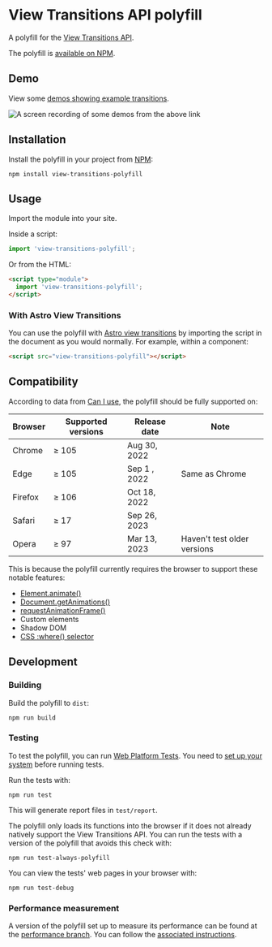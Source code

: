 # View Transitions API polyfill

A polyfill for the [View Transitions API](https://drafts.csswg.org/css-view-transitions/).

The polyfill is [available on NPM](https://www.npmjs.com/package/view-transitions-polyfill).

## Demo

View some [demos showing example transitions](https://demarketed.github.io/view-transitions-polyfill/).

![A screen recording of some demos from the above link](./showcase.webp)

## Installation

Install the polyfill in your project from [NPM](https://www.npmjs.com/package/view-transitions-polyfill):

```
npm install view-transitions-polyfill
```

## Usage

Import the module into your site.

Inside a script:

```js
import 'view-transitions-polyfill';
```

Or from the HTML:

```html
<script type="module">
  import 'view-transitions-polyfill';
</script>
```

### With Astro View Transitions

You can use the polyfill with [Astro view transitions](https://docs.astro.build/en/guides/view-transitions/) by importing the script in the document as you would normally. For example, within a component:

```html
<script src="view-transitions-polyfill"></script>
```

## Compatibility

According to data from [Can I use](https://caniuse.com/es6,web-animation,mdn-css_selectors_where,shadowdomv1,mdn-api_customelementregistry,requestanimationframe), the polyfill should be fully supported on:

| Browser | Supported versions | Release date | Note                        |
| ------- | ------------------ | ------------ | --------------------------- |
| Chrome  | ≥ 105              | Aug 30, 2022 |                             |
| Edge    | ≥ 105              | Sep 1 , 2022 | Same as Chrome              |
| Firefox | ≥ 106              | Oct 18, 2022 |                             |
| Safari  | ≥ 17               | Sep 26, 2023 |                             |
| Opera   | ≥ 97               | Mar 13, 2023 | Haven't test older versions |


This is because the polyfill currently requires the browser to support these notable features:

- [Element.animate()](https://developer.mozilla.org/en-US/docs/Web/API/Element/animate)
- [Document.getAnimations()](https://developer.mozilla.org/en-US/docs/Web/API/Document/getAnimations)
- [requestAnimationFrame()](https://developer.mozilla.org/en-US/docs/Web/API/Window/requestAnimationFrame)
- Custom elements
- Shadow DOM
- [CSS :where() selector](https://developer.mozilla.org/en-US/docs/Web/CSS/:where)

## Development

### Building

Build the polyfill to `dist`:

```
npm run build
```

### Testing

To test the polyfill, you can run [Web Platform Tests](https://web-platform-tests.org/index.html).
You need to [set up your system](https://web-platform-tests.org/running-tests/from-local-system.html) before running tests.

Run the tests with:

```
npm run test
```

This will generate report files in `test/report`.

The polyfill only loads its functions into the browser if it does not already natively support the View Transitions API.
You can run the tests with a version of the polyfill that avoids this check with:

```
npm run test-always-polyfill
```

You can view the tests' web pages in your browser with:

```
npm run test-debug
```

### Performance measurement

A version of the polyfill set up to measure its performance can be found at the [performance branch](https://github.com/demarketed/view-transitions-polyfill/tree/performance). You can follow the [associated instructions](https://github.com/demarketed/view-transitions-polyfill/tree/performance#performance-measurement).
